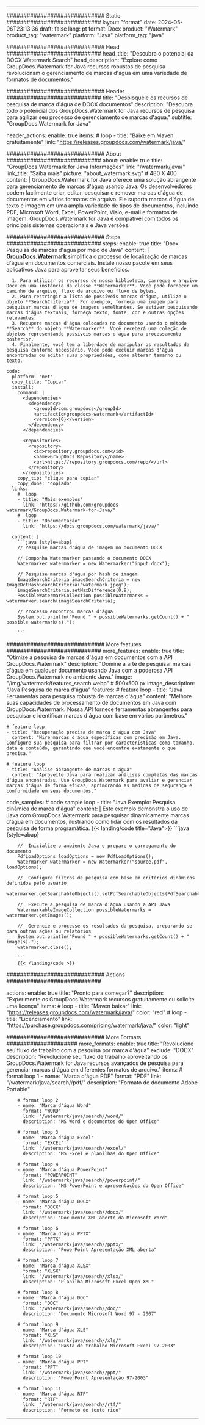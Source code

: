 
---
############################# Static ############################
layout: "format"
date:  2024-05-06T23:13:36
draft: false
lang: pt
format: Docx
product: "Watermark"
product_tag: "watermark"
platform: "Java"
platform_tag: "java"

############################# Head ############################
head_title: "Descubra o potencial da DOCX Watermark Search"
head_description: "Explore como GroupDocs.Watermark for Java recursos robustos de pesquisa revolucionam o gerenciamento de marcas d'água em uma variedade de formatos de documentos."

############################# Header ############################
title: "Desbloqueie os recursos de pesquisa de marca d'água de DOCX documentos" 
description: "Descubra todo o potencial dos GroupDocs.Watermark for Java recursos de pesquisa para agilizar seu processo de gerenciamento de marcas d'água."
subtitle: "GroupDocs.Watermark for Java" 

header_actions:
  enable: true
  items:
    #  loop
    - title: "Baixe em Maven gratuitamente"
      link: "https://releases.groupdocs.com/watermark/java/"
      
############################# About ############################
about:
    enable: true
    title: "GroupDocs.Watermark for Java Informações"
    link: "/watermark/java/"
    link_title: "Saiba mais"
    picture: "about_watermark.svg" # 480 X 400
    content: |
       GroupDocs.Watermark for Java oferece uma solução abrangente para gerenciamento de marcas d'água usando Java. Os desenvolvedores podem facilmente criar, editar, pesquisar e remover marcas d'água de documentos em vários formatos de arquivo. Ele suporta marcas d'água de texto e imagem em uma ampla variedade de tipos de documentos, incluindo PDF, Microsoft Word, Excel, PowerPoint, Visio, e-mail e formatos de imagem. GroupDocs.Watermark for Java é compatível com todos os principais sistemas operacionais e Java versões.

############################# Steps ############################
steps:
    enable: true
    title: "Docx Pesquisa de marcas d'água por meio de Java"
    content: |
      **[GroupDocs.Watermark](https://products.groupdocs.com/watermark/java/)** simplifica o processo de localização de marcas d'água em documentos comerciais. Instale nosso pacote em seus aplicativos Java para aproveitar seus benefícios.
      
      1. Para utilizar os recursos de nossa biblioteca, carregue o arquivo Docx em uma instância da classe **Watermarker**. Você pode fornecer um caminho de arquivo, fluxo de arquivo ou fluxo de bytes.
      2. Para restringir a lista de possíveis marcas d'água, utilize o objeto **SearchCriteria**. Por exemplo, forneça uma imagem para pesquisar marcas d'água de imagens semelhantes. Se estiver pesquisando marcas d'água textuais, forneça texto, fonte, cor e outras opções relevantes.
      3. Recupere marcas d'água colocadas no documento usando o método **Search** do objeto **Watermarker**. Você receberá uma coleção de objetos representando possíveis marcas d'água para processamento posterior.
      4. Finalmente, você tem a liberdade de manipular os resultados da pesquisa conforme necessário. Você pode excluir marcas d'água encontradas ou editar suas propriedades, como alterar tamanho ou texto.
   
    code:
      platform: "net"
      copy_title: "Copiar"
      install:
        command: |
          <dependencies>
            <dependency>
              <groupId>com.groupdocs</groupId>
              <artifactId>groupdocs-watermark</artifactId>
              <version>{0}</version>
            </dependency>
          </dependencies>

          <repositories>
            <repository>
              <id>repository.groupdocs.com</id>
              <name>GroupDocs Repository</name>
              <url>https://repository.groupdocs.com/repo/</url>
            </repository>
          </repositories>
        copy_tip: "clique para copiar"
        copy_done: "copiado"
      links:
        #  loop
        - title: "Mais exemplos"
          link: "https://github.com/groupdocs-watermark/GroupDocs.Watermark-for-Java/"
        #  loop
        - title: "Documentação"
          link: "https://docs.groupdocs.com/watermark/java/"
          
      content: |
        ```java {style=abap}
        // Pesquise marcas d'água de imagem no documento DOCX

        // Componha Watermarker passando o documento DOCX
        Watermarker watermarker = new Watermarker("input.docx");
        
        // Pesquise marcas d'água por hash de imagem
        ImageSearchCriteria imageSearchCriteria = new ImageDctHashSearchCriteria("watermark.jpeg");
        imageSearchCriteria.setMaxDifference(0.9);
        PossibleWatermarkCollection possibleWatermarks = watermarker.search(imageSearchCriteria);

        // Processo encontrou marcas d'água
        System.out.println("Found " + possibleWatermarks.getCount() + " possible watermark(s).");
        
        ```          
        
############################# More features ############################
more_features:
  enable: true
  title: "Otimize a pesquisa de marcas d'água em documentos com a API GroupDocs.Watermark"
  description: "Domine a arte de pesquisar marcas d'água em qualquer documento usando Java com a poderosa API GroupDocs.Watermark no ambiente Java."
  image: "/img/watermark/features_search.webp" # 500x500 px
  image_description: "Java Pesquisa de marca d'água"
  features:
    # feature loop
    - title: "Java Ferramentas para pesquisa robusta de marcas d'água"
      content: "Melhore suas capacidades de processamento de documentos em Java com GroupDocs.Watermark. Nossa API fornece ferramentas abrangentes para pesquisar e identificar marcas d'água com base em vários parâmetros."

    # feature loop
    - title: "Recuperação precisa de marca d'água com Java"
      content: "Mire marcas d'água específicas com precisão em Java. Configure sua pesquisa para filtrar por características como tamanho, data e conteúdo, garantindo que você encontre exatamente o que precisa."

    # feature loop
    - title: "Análise abrangente de marcas d'água"
      content: "Aproveite Java para realizar análises completas das marcas d'água encontradas. Use GroupDocs.Watermark para avaliar e gerenciar marcas d'água de forma eficaz, aprimorando as medidas de segurança e conformidade em seus documentos."
      
  code_samples:
    # code sample loop
    - title: "Java Exemplo: Pesquisa dinâmica de marca d'água"
      content: |
        Este exemplo demonstra o uso de Java com GroupDocs.Watermark para pesquisar dinamicamente marcas d'água em documentos, ilustrando como lidar com os resultados da pesquisa de forma programática.
        {{< landing/code title="Java">}}
        ```java {style=abap}
        
        //  Inicialize o ambiente Java e prepare o carregamento do documento
        PdfLoadOptions loadOptions = new PdfLoadOptions();
        Watermarker watermarker = new Watermarker("source.pdf", loadOptions);

        //  Configure filtros de pesquisa com base em critérios dinâmicos definidos pelo usuário
        watermarker.getSearchableObjects().setPdfSearchableObjects(PdfSearchableObjects.AttachedImages);

        //  Execute a pesquisa de marca d'água usando a API Java
        WatermarkableImageCollection possibleWatermarks = watermarker.getImages();

        //  Gerencie e processe os resultados da pesquisa, preparando-se para outras ações ou relatórios
        System.out.println("Found " + possibleWatermarks.getCount() + " image(s).");
        watermarker.close();

        ```
        {{< /landing/code >}}


############################# Actions ############################

actions:
  enable: true
  title: "Pronto para começar?"
  description: "Experimente os GroupDocs.Watermark recursos gratuitamente ou solicite uma licença"
  items:
    #  loop
    - title: "Maven baixar"
      link: "https://releases.groupdocs.com/watermark/java/"
      color: "red"
        #  loop
    - title: "Licenciamento"
      link: "https://purchase.groupdocs.com/pricing/watermark/java/"
      color: "light"


############################# More Formats #####################
more_formats:
    enable: true
    title: "Revolucione seu fluxo de trabalho com a pesquisa por marca d'água"
    exclude: "DOCX"
    description: "Revolucione seu fluxo de trabalho aproveitando os GroupDocs.Watermark for Java recursos avançados de pesquisa para gerenciar marcas d'água em diferentes formatos de arquivo."
    items: 
        # format loop 1
        - name: "Marca d'água PDF"
          format: "PDF"
          link: "/watermark/java/search//pdf/"
          description: "Formato de documento Adobe Portable"

        # format loop 2
        - name: "Marca d'água Word"
          format: "WORD"
          link: "/watermark/java/search//word/"
          description: "MS Word e documentos do Open Office"
          
        # format loop 3
        - name: "Marca d'água Excel"
          format: "EXCEL"
          link: "/watermark/java/search//excel/"
          description: "MS Excel e planilhas do Open Office"

        # format loop 4
        - name: "Marca d'água PowerPoint"
          format: "POWERPOINT"
          link: "/watermark/java/search//powerpoint/"
          description: "MS PowerPoint e apresentações do Open Office"

        # format loop 5
        - name: "Marca d'água DOCX"
          format: "DOCX"
          link: "/watermark/java/search//docx/"
          description: "Documento XML aberto da Microsoft Word"
          
        # format loop 6
        - name: "Marca d'água PPTX"
          format: "PPTX"
          link: "/watermark/java/search//pptx/"
          description: "PowerPoint Apresentação XML aberta"
          
        # format loop 7
        - name: "Marca d'água XLSX"
          format: "XLSX"
          link: "/watermark/java/search//xlsx/"
          description: "Planilha Microsoft Excel Open XML"

        # format loop 8
        - name: "Marca d'água DOC"
          format: "DOC"
          link: "/watermark/java/search//doc/"
          description: "Documento Microsoft Word 97 - 2007"

        # format loop 9
        - name: "Marca d'água XLS"
          format: "XLS"
          link: "/watermark/java/search//xls/"
          description: "Pasta de trabalho Microsoft Excel 97-2003"

        # format loop 10
        - name: "Marca d'água PPT"
          format: "PPT"
          link: "/watermark/java/search//ppt/"
          description: "PowerPoint Apresentação 97-2003"

        # format loop 11
        - name: "Marca d'água RTF"
          format: "RTF"
          link: "/watermark/java/search//rtf/"
          description: "Formato de texto rico"

---